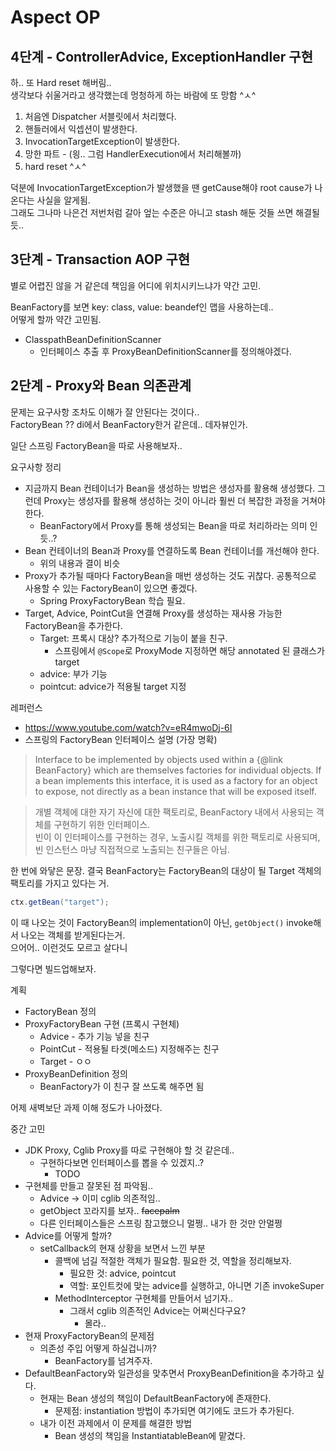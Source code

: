 # Aspect OP

## 4단계 - ControllerAdvice, ExceptionHandler 구현

하.. 또 Hard reset 해버림..  
생각보다 쉬울거라고 생각했는데 멍청하게 하는 바람에 또 망함 ^ㅅ^  

1. 처음엔 Dispatcher 서블릿에서 처리했다.  
2. 핸들러에서 익셉션이 발생한다.  
3. InvocationTargetException이 발생한다.  
4. 망한 파트 - (읭.. 그럼 HandlerExecution에서 처리해볼까)
5. hard reset ^ㅅ^

덕분에 InvocationTargetException가 발생했을 땐 getCause해야 root cause가 나온다는 사실을 알게됨.  
그래도 그나마 나은건 저번처럼 갈아 엎는 수준은 아니고 stash 해둔 것들 쓰면 해결될 듯..

## 3단계 - Transaction AOP 구현

별로 어렵진 않을 거 같은데 책임을 어디에 위치시키느냐가 약간 고민.  

BeanFactory를 보면 key: class, value: beandef인 맵을 사용하는데..  
어떻게 할까 약간 고민됨.  

- ClasspathBeanDefinitionScanner
    - 인터페이스 추출 후 ProxyBeanDefinitionScanner를 정의해야겠다.   


## 2단계 - Proxy와 Bean 의존관계

문제는 요구사항 조차도 이해가 잘 안된다는 것이다..  
FactoryBean ?? di에서 BeanFactory한거 같은데.. 데자뷰인가.  

일단 스프링 FactoryBean을 따로 사용해보자..  

요구사항 정리

- 지금까지 Bean 컨테이너가 Bean을 생성하는 방법은 생성자를 활용해 생성했다. 그런데 Proxy는 생성자를 활용해 생성하는 것이 아니라 훨씬 더 복잡한 과정을 거쳐야 한다.
    - BeanFactory에서 Proxy를 통해 생성되는 Bean을 따로 처리하라는 의미 인듯..?
- Bean 컨테이너의 Bean과 Proxy를 연결하도록 Bean 컨테이너를 개선해야 한다.
    - 위의 내용과 결이 비슷
- Proxy가 추가될 때마다 FactoryBean을 매번 생성하는 것도 귀찮다. 공통적으로 사용할 수 있는 FactoryBean이 있으면 좋겠다.
    - Spring ProxyFactoryBean 학습 필요.  
- Target, Advice, PointCut을 연결해 Proxy를 생성하는 재사용 가능한 FactoryBean을 추가한다.
    - Target: 프록시 대상? 추가적으로 기능이 붙을 친구.  
        - 스프링에서 `@Scope`로 ProxyMode 지정하면 해당 annotated 된 클래스가 target
    - advice: 부가 기능
    - pointcut: advice가 적용될 target 지정
 
레퍼런스

- https://www.youtube.com/watch?v=eR4mwoDj-6I
- 스프링의 FactoryBean 인터페이스 설명 (가장 명확)

> Interface to be implemented by objects used within a {@link BeanFactory} which
> are themselves factories for individual objects. If a bean implements this
> interface, it is used as a factory for an object to expose, not directly as a
> bean instance that will be exposed itself.

> 개별 객체에 대한 자기 자신에 대한 팩토리로, BeanFactory 내에서 사용되는 객체를 구현하기 위한 인터페이스.  
> 빈이 이 인터페이스를 구현하는 경우, 노출시킬 객체를 위한 팩토리로 사용되며, 빈 인스턴스 마냥 직접적으로 노출되는 친구들은 아님.

한 번에 와닿은 문장. 결국 BeanFactory는 FactoryBean의 대상이 될 Target 객체의 팩토리를 가지고 있다는 거.  

```java
ctx.getBean("target");
```

이 때 나오는 것이 FactoryBean의 implementation이 아닌, `getObject()` invoke해서 나오는 객체를 받게된다는거.  
으어어.. 이런것도 모르고 살다니  

그렇다면 빌드업해보자.  

계획

- FactoryBean 정의
- ProxyFactoryBean 구현 (프록시 구현체)
    - Advice - 추가 기능 넣을 친구
    - PointCut - 적용될 타겟(메소드) 지정해주는 친구 
    - Target - ㅇㅇ
- ProxyBeanDefinition 정의
    - BeanFactory가 이 친구 잘 쓰도록 해주면 됨 
    
어제 새벽보단 과제 이해 정도가 나아졌다. 

중간 고민

- JDK Proxy, Cglib Proxy를 따로 구현해야 할 것 같은데..
    - 구현하다보면 인터페이스를 뽑을 수 있겠지..?
        - TODO
- 구현체를 만들고 잘못된 점 파악됨..
    - Advice -> 이미 cglib 의존적임..
    - getObject 꼬라지를 보자.. ~~facepalm~~
    - 다른 인터페이스들은 스프링 참고했으니 멀쩡.. 내가 한 것만 안멀쩡
- Advice를 어떻게 할까?  
    - setCallback의 현재 상황을 보면서 느낀 부분
        - 콜백에 넘길 적절한 객체가 필요함. 필요한 것, 역할을 정리해보자.
            - 필요한 것: advice, pointcut
            - 역할: 포인트컷에 맞는 advice를 실행하고, 아니면 기존 invokeSuper
        - MethodInterceptor 구현체를 만들어서 넘기자..
            - 그래서 cglib 의존적인 Advice는 어쩌신다구요?
                - 몰라..
- 현재 ProxyFactoryBean의 문제점
    - 의존성 주입 어떻게 하실겁니까?  
        - BeanFactory를 넘겨주자.
- DefaultBeanFactory와 일관성을 맞추면서 ProxyBeanDefinition을 추가하고 싶다.
    - 현재는 Bean 생성의 책임이 DefaultBeanFactory에 존재한다.
        - 문제점: instantiation 방법이 추가되면 여기에도 코드가 추가된다.  
    - 내가 이전 과제에서 이 문제를 해결한 방법
        - Bean 생성의 책임을 InstantiatableBean에 맡겼다.  
    
